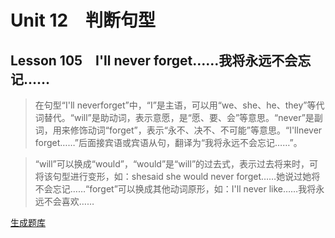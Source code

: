 ﻿ # Unit 12　判断句型
 ## Lesson 105　I'll never forget……我将永远不会忘记……
 
> 在句型“I'll neverforget”中，“I”是主语，可以用“we、she、he、they”等代词替代。“will”是助动词，表示意愿，是“愿、要、会”等意思。“never”是副词，用来修饰动词“forget”，表示“永不、决不、不可能”等意思。“I'llnever forget……”后面接宾语或宾语从句，翻译为“我将永远不会忘记……”。

> “will”可以换成“would”，“would”是“will”的过去式，表示过去将来时，可将该句型进行变形，如：shesaid she would never forget……她说过她将不会忘记……“forget”可以换成其他动词原形，如：I'll never like……我将永远不会喜欢……


 [生成题库](./question/f105.json)